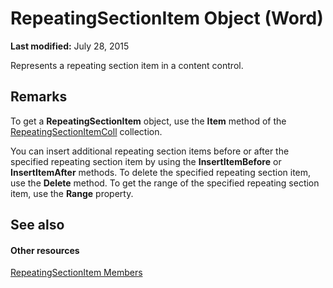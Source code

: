 
# RepeatingSectionItem Object (Word)

 **Last modified:** July 28, 2015

Represents a repeating section item in a content control.

## Remarks

To get a  **RepeatingSectionItem** object, use the **Item** method of the [RepeatingSectionItemColl](00e9f159-99e2-834d-545c-708586eacef5.md) collection.

You can insert additional repeating section items before or after the specified repeating section item by using the  **InsertItemBefore** or **InsertItemAfter** methods. To delete the specified repeating section item, use the **Delete** method. To get the range of the specified repeating section item, use the **Range** property.


## See also


#### Other resources


 [RepeatingSectionItem Members](98f249d3-99aa-8bab-65f4-02fa4bd9e6bd.md)
